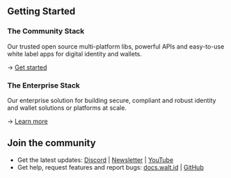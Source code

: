 ## Getting Started

### The Community Stack

Our trusted open source multi-platform libs, powerful APIs and easy-to-use white label apps for digital identity and wallets.

→ [Get started](https://github.com/walt-id/waltid-identity)

### The Enterprise Stack

Our enterprise solution for building secure, compliant and robust identity and wallet solutions or platforms at scale.

→ [Learn more](https://walt.id/blog/p/entreprise-stack)

## Join the community

- Get the latest updates: [Discord](https://discord.gg/AW8AgqJthZ) | [Newsletter](https://walt.id/newsletter) | [YouTube](https://www.youtube.com/channel/UCXfOzrv3PIvmur_CmwwmdLA)
- Get help, request features and report bugs: [docs.walt.id](https://docs.walt.id/) | [GitHub](https://github.com/walt-id/waltid-identity/issues)
